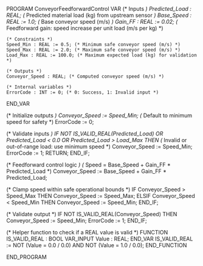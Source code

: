 PROGRAM ConveyorFeedforwardControl
VAR
    (* Inputs *)
    Predicted_Load : REAL; (* Predicted material load (kg) from upstream sensor *)
    Base_Speed : REAL := 1.0; (* Base conveyor speed (m/s) *)
    Gain_FF : REAL := 0.02; (* Feedforward gain: speed increase per unit load (m/s per kg) *)
    
    (* Constraints *)
    Speed_Min : REAL := 0.5; (* Minimum safe conveyor speed (m/s) *)
    Speed_Max : REAL := 2.0; (* Maximum safe conveyor speed (m/s) *)
    Load_Max : REAL := 100.0; (* Maximum expected load (kg) for validation *)
    
    (* Outputs *)
    Conveyor_Speed : REAL; (* Computed conveyor speed (m/s) *)
    
    (* Internal variables *)
    ErrorCode : INT := 0; (* 0: Success, 1: Invalid input *)
END_VAR

(* Initialize outputs *)
Conveyor_Speed := Speed_Min; (* Default to minimum speed for safety *)
ErrorCode := 0;

(* Validate inputs *)
IF NOT IS_VALID_REAL(Predicted_Load) OR Predicted_Load < 0.0 OR Predicted_Load > Load_Max THEN
    (* Invalid or out-of-range load: use minimum speed *)
    Conveyor_Speed := Speed_Min;
    ErrorCode := 1;
    RETURN;
END_IF;

(* Feedforward control logic *)
(* Speed = Base_Speed + Gain_FF * Predicted_Load *)
Conveyor_Speed := Base_Speed + Gain_FF * Predicted_Load;

(* Clamp speed within safe operational bounds *)
IF Conveyor_Speed > Speed_Max THEN
    Conveyor_Speed := Speed_Max;
ELSIF Conveyor_Speed < Speed_Min THEN
    Conveyor_Speed := Speed_Min;
END_IF;

(* Validate output *)
IF NOT IS_VALID_REAL(Conveyor_Speed) THEN
    Conveyor_Speed := Speed_Min;
    ErrorCode := 1;
END_IF;

(* Helper function to check if a REAL value is valid *)
FUNCTION IS_VALID_REAL : BOOL
VAR_INPUT
    Value : REAL;
END_VAR
IS_VALID_REAL := NOT (Value = 0.0 / 0.0) AND NOT (Value = 1.0 / 0.0);
END_FUNCTION

END_PROGRAM
